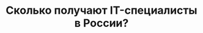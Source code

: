 ---
title: "Сколько получают IT-специалисты в России?"
categories:
  - talks
tags:
  - interview
header:
  teaser: https://brightmagazine.ru/wp-content/uploads/2022/05/pexels-george-morina-4960341.jpg
link: https://brightmagazine.ru/proit/
excerpt: "Среди молодых специалистов России укоренился стереотип о том, что программисты, специалисты по ИТ «несправедливо» много зарабатывают. Насколько он оправдан, мы решили узнать у Михаила Коротеева."
---